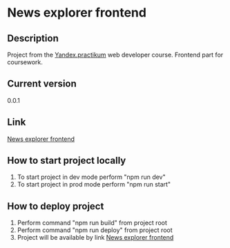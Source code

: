 # News explorer frontend

## Description
Project from the [Yandex.practikum](https://praktikum.yandex.ru/) web developer course. Frontend part for coursework.

## Current version
0.0.1

## Link
[News explorer frontend](https://finick5210.github.io/news-explorer-frontend)

## How to start project locally
1. To start project in dev mode perform "npm run dev"
2. To start project in prod mode perform "npm run start"

## How to deploy project
1. Perform command "npm run build" from project root
2. Perform command "npm run deploy" from project root
3. Project will be available by link [News explorer frontend](https://finick5210.github.io/news-explorer-frontend)
